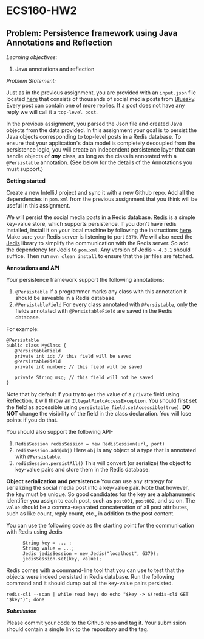 # ECS160-HW2

## Problem: Persistence framework using Java Annotations and Reflection 

_Learning objectives:_ 
1. Java annotations and reflection

   
_Problem Statement:_

Just as in the previous assignment, you are provided with an `input.json` file located [here](https://github.com/davsec-teaching/ECS160-HW2-skeleton/blob/master/src/main/resources/input.json) that consists of thousands of social media posts from [Bluesky](https://bsky.app). Every post can contain one of more replies. If a post does not have any reply we will call it a `top-level
post`.

In the previous assignment, you parsed the Json file and created Java objects from the data provided. In this assignment your goal is to persist the Java objects corresponding to top-level posts in a Redis database.
To ensure that your 
application's data model is completely decoupled from the persistence logic, you will create an independent persistence layer that can handle objects of _**any**_ class, as long as the class is annotated with a 
`@Persistable` annotation. (See below for the details of the Annotations you must support.)



**Getting started**

Create a new IntelliJ project and sync it with a new Github repo. Add all the dependencies in `pom.xml` from the previous
assignment that you think will be useful in this assignment. 

We will persist the social media posts in a Redis database. [Redis](https://redis.io/) is a simple key-value store, which supports persistence. If you don't have redis installed, install it on your local machine by following the instructions 
[here](https://redis.io/docs/latest/operate/oss_and_stack/install/install-redis/). Make sure your Redis server is listening to port `6379`. We will also need the [Jedis](https://github.com/redis/jedis) library to simplify the communication with the Redis server. So add the dependency for Jedis to `pom.xml`. 
Any version of Jedis `> 4.3.1` should suffice. Then run `mvn clean install` to ensure that the jar files are fetched.

**Annotations and API**

Your persistence framework support the following annotations:
1. `@Persistable` If a programmer marks any class with this annotation it should be saveable in a Redis database. 
2. `@PersistableField` For every class annotated with `@Persistable`, only the fields annotated with `@PersistableField` are saved in the Redis database.

For example:

```
@Persistable
public class MyClass {
   @PersistableField
   private int id; // this field will be saved
   @PersistableField
   private int number; // this field will be saved
   
   private String msg; // this field will not be saved
}
```
Note that by default if you try to `get` the value of a `private` field using Reflection, it will throw an `IllegalFieldAccessException`. You should first set the field as accessible using `persistable_field.setAccessible(true)`. **DO NOT** change the visibility of the field in the class declaration. You will lose points if you do that. 

You should also support the following API-
1. `RedisSession redisSession = new RedisSession(url, port)`
2. `redisSession.add(obj)` Here `obj` is any object of a type that is annotated with `@Persistable`.
3. `redisSession.persistAll()` This will convert (or serialize) the object to key-value pairs and store them in the Redis database.

**Object serialization and persistence**
You can use any strategy for serializing the social media post into a key-value pair. Note that however, the key must be unique. So good candidates for the key are a alphanumeric identifier you assign to each post, such
as `post001`, `post002`, and so on. The `value` should be a comma-separated concatenation of all post attributes, such as like count, reply count, etc., in addition to the post content.

You can use the following code as the starting point for the communication with Redis using Jedis

```
      String key = ... ;
      String value = ...; 
      Jedis jedisSession = new Jedis("localhost", 6379);
      jedisSession.set(key, value);
```

Redis comes with a command-line tool that you can use to test that the objects were indeed persisted in Redis database. Run the following command and it should dump out all the key-value pairs persisted.
```
redis-cli --scan | while read key; do echo "$key -> $(redis-cli GET "$key")"; done
```

**_Submission_**

Please commit your code to the Github repo and tag it. Your submission should contain a single link to the repository and the tag. 


